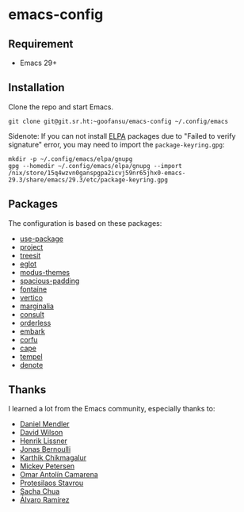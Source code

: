 # emacs-config

## Requirement
- Emacs 29+

## Installation

Clone the repo and start Emacs.

```shell
git clone git@git.sr.ht:~goofansu/emacs-config ~/.config/emacs
```

Sidenote: If you can not install [ELPA](https://elpa.gnu.org/) packages due to "Failed to verify signature" error, you may need to import the `package-keyring.gpg`:
```
mkdir -p ~/.config/emacs/elpa/gnupg
gpg --homedir ~/.config/emacs/elpa/gnupg --import /nix/store/15q4wzvn0ganspgpa2icvj59nr65jhx0-emacs-29.3/share/emacs/29.3/etc/package-keyring.gpg
```

## Packages

The configuration is based on these packages:

- [use-package](https://www.gnu.org/software/emacs/manual/html_mono/use-package.html)
- [project](https://www.gnu.org/software/emacs/manual/html_node/emacs/Projects.html)
- [treesit](https://www.gnu.org/software/emacs/manual/html_node/elisp/Parsing-Program-Source.html)
- [eglot](https://www.gnu.org/software/emacs/manual/html_mono/eglot.html)
- [modus-themes](https://github.com/protesilaos/modus-themes)
- [spacious-padding](https://github.com/protesilaos/spacious-padding)
- [fontaine](https://github.com/protesilaos/fontaine)
- [vertico](https://github.com/minad/vertico)
- [marginalia](https://github.com/minad/marginalia)
- [consult](https://github.com/minad/consult)
- [orderless](https://github.com/oantolin/orderless)
- [embark](https://github.com/oantolin/embark)
- [corfu](https://github.com/minad/corfu)
- [cape](https://github.com/minad/cape)
- [tempel](https://github.com/minad/tempel)
- [denote](https://github.com/protesilaos/denote)

## Thanks

I learned a lot from the Emacs community, especially thanks to:

- [Daniel Mendler](https://github.com/minad)
- [David Wilson](https://systemcrafters.net/)
- [Henrik Lissner](https://github.com/hlissner)
- [Jonas Bernoulli](https://github.com/tarsius)
- [Karthik Chikmagalur](https://github.com/karthink)
- [Mickey Petersen](https://www.masteringemacs.org/)
- [Omar Antolín Camarena](https://github.com/oantolin)
- [Protesilaos Stavrou](https://protesilaos.com/)
- [Sacha Chua](https://sachachua.com/)
- [Álvaro Ramírez](https://xenodium.com/)
